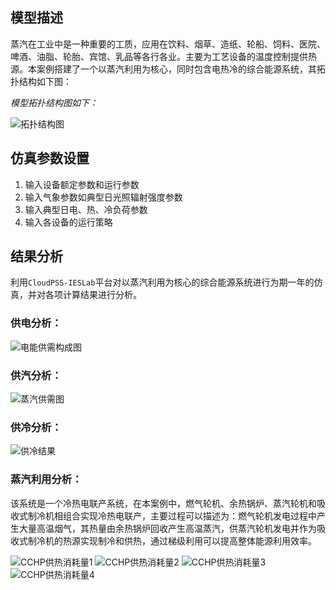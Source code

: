 

## 模型描述

蒸汽在工业中是一种重要的工质，应用在饮料、烟草、造纸、轮船、饲料、医院、啤酒、油脂、轮胎、宾馆、乳品等各行各业。主要为工艺设备的温度控制提供热源。本案例搭建了一个以蒸汽利用为核心，同时包含电热冷的综合能源系统，其拓扑结构如下图：

*模型拓扑结构图如下：*

![拓扑结构图](../../IntegratedEnergySys/Steam-Topology.png "拓扑结构图")


## 仿真参数设置

1. 输入设备额定参数和运行参数
2. 输入气象参数如典型日光照辐射强度参数
3. 输入典型日电、热、冷负荷参数
4. 输入各设备的运行策略

## 结果分析

利用`CloudPSS-IESLab`平台对以蒸汽利用为核心的综合能源系统进行为期一年的仿真，并对各项计算结果进行分析。

### 供电分析：

![电能供需构成图](../../IntegratedEnergySys/Steam-power-result.png "电能供需构成图")

### 供汽分析：

![蒸汽供需图](../../IntegratedEnergySys/Steam-steam-result.png "蒸汽供需图")

### 供冷分析：

![供冷结果](../../IntegratedEnergySys/Steam-cool-result.png "供冷结果")

### 蒸汽利用分析：

该系统是一个冷热电联产系统，在本案例中，燃气轮机、余热锅炉、蒸汽轮机和吸收式制冷机相组合实现冷热电联产，主要过程可以描述为：燃气轮机发电过程中产生大量高温烟气，其热量由余热锅炉回收产生高温蒸汽，供蒸汽轮机发电并作为吸收式制冷机的热源实现制冷和供热，通过梯级利用可以提高整体能源利用效率。

![CCHP供热消耗量1](../../IntegratedEnergySys/GasTurbine-6-1.png "CCHP供热消耗量1")
![CCHP供热消耗量2](../../IntegratedEnergySys/HeatRecoveryBoiler-10.png "CCHP供热消耗量2")
![CCHP供热消耗量3](../../IntegratedEnergySys/SteamTurbine_4.png "CCHP供热消耗量3")
![CCHP供热消耗量4](../../IntegratedEnergySys/AbsorptionChiller-7.png "CCHP供热消耗量4")